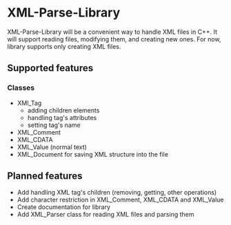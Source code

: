 # XML-Parse-Library
XML-Parse-Library will be a convenient way to handle XML files in C++. It will support reading files, modifying them, and creating new ones.
For now, library supports only creating XML files.

## Supported features
### Classes
- XMl_Tag
  - adding children elements
  - handling tag's attributes
  - setting tag's name
- XML_Comment
- XML_CDATA
- XML_Value (normal text)
- XML_Document for saving XML structure into the file

## Planned features
- Add handling XML tag's children (removing, getting, other operations)
- Add character restriction in XML_Comment, XML_CDATA and XML_Value
- Create documentation for library
- Add XML_Parser class for reading XML files and parsing them